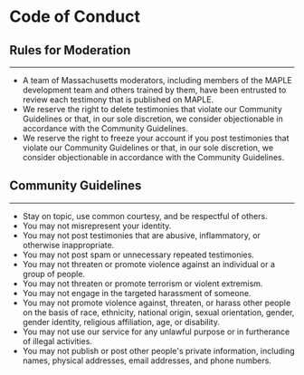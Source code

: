 
# Code of Conduct
## Rules for Moderation 
---
- A team of Massachusetts moderators, including members of the MAPLE development team and others trained by them, have been entrusted to review each testimony that is published on MAPLE.
- We reserve the right to delete testimonies that violate our Community Guidelines or that, in our sole discretion, we consider objectionable in accordance with the Community Guidelines.
- We reserve the right to freeze your account if you post testimonies that violate our Community Guidelines or that, in our sole discretion, we consider objectionable in accordance with the Community Guidelines.

## Community Guidelines
---
- Stay on topic, use common courtesy, and be respectful of others.
- You may not misrepresent your identity.
- You may not post testimonies that are abusive, inflammatory, or otherwise inappropriate. 
- You may not post spam or unnecessary repeated testimonies. 
- You may not threaten or promote violence against an individual or a group of people.
- You may not threaten or promote terrorism or violent extremism.
- You may not engage in the targeted harassment of someone.
- You may not promote violence against, threaten, or harass other people on the basis of race, ethnicity, national origin, sexual orientation, gender, gender identity, religious affiliation, age, or disability.
- You may not use our service for any unlawful purpose or in furtherance of illegal activities. 
- You may not publish or post other people's private information, including names, physical addresses, email addresses, and phone numbers.
